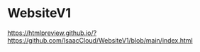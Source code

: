 # WebsiteV1

https://htmlpreview.github.io/?https://github.com/IsaacCloud/WebsiteV1/blob/main/index.html
